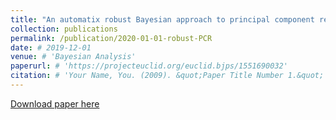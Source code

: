 ```yaml
---
title: "An automatix robust Bayesian approach to principal component regression"
collection: publications
permalink: /publication/2020-01-01-robust-PCR
date: # 2019-12-01
venue: # 'Bayesian Analysis'
paperurl: # 'https://projecteuclid.org/euclid.bjps/1551690032'
citation: # 'Your Name, You. (2009). &quot;Paper Title Number 1.&quot; <i>Journal 1</i>. 1(1).'
---
```


[Download paper here](https://arxiv.org/abs/1711.06341)


